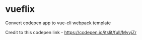 # vueflix
Convert codepen app to vue-cli webpack template

Credit to this codepen link - https://codepen.io/itslit/full/MvvjZr
